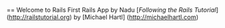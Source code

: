 == Welcome to Rails
First Rails App by Nadu 
[*Following the Rails Tutorial*] (http://railstutorial.org) 
by [Michael Hartl] (http://michaelhartl.com)
